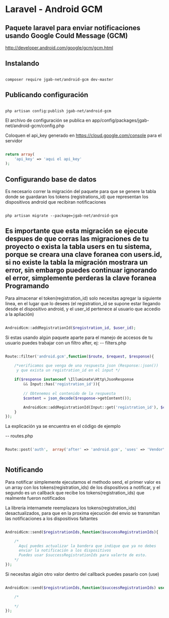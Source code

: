 Laravel - Android GCM
=

Paquete laravel para enviar notificaciones usando Google Could Message (GCM)
-
http://developer.android.com/google/gcm/gcm.html

Instalando
-
```shell

composer require jgab-net/android-gcm dev-master

```
Publicando configuración 
-
```shell

php artisan config:publish jgab-net/android-gcm
```

El archivo de configuración se publica en app/config/packages/jgab-net/android-gcm/config.php

Coloquen el api_key generado en https://cloud.google.com/console para el servidor
```php

return array(
    'api_key' => 'aqui el api_key'
);

```
Configurando base de datos
-
Es necesario correr la migración del paquete para que se genere la tabla donde se guardaran los tokens (registrations_id) que representan los dispositivos android que recibiran notificaciones
```shell

php artisan migrate --package=jgab-net/android-gcm

```
Es importante que esta migración se ejecute despues de que corras las migraciones de tu proyecto o exista la tabla users en tu sistema, porque se creara una clave foranea con users.id, si no existe la tabla la migración mostrara un error, sin embargo puedes continuar ignorando el error, simplemente perderas la clave foranea
Programando
-
Para almacenar el token(registration_id) solo necesitas agregar la siguiente linea, en el lugar que lo desees (el registration_id se supone estar llegando desde el dispositivo android, y el user_id pertenece al usuario que accedio a la apliación)
```php

AndroidGcm::addRegistrationId($registration_id, $user_id);

```
Si estas usando algún paquete aparte para el manejo de accesos de tu usuario puedes trabajar con un filtro after, ej: 
-- filters.php
```php

Route::filter('android.gcm',function($route, $request, $response){

    /*verificamos que venga de una respuesta json (Response::json())
     y que exista un registration_id en el input */
     
    if($response instanceof \Illuminate\Http\JsonResponse
        && Input::has('registration_id')){
     
        // Obtenemos el contenido de la respuesta
        $content = json_decode($response->getContent());

        AndroidGcm::addRegistrationId(Input::get('registration_id'), $content->user->id);
    }
});

```
La explicación ya se encuentra en el código de ejemplo

-- routes.php
```php

Route::post('auth',  array('after' => 'android.gcm', 'uses' => 'Vendor\Paquete\Controller@method'));
 
```
Notificando
-
Para notificar simplemente ejecutamos el methodo send, el primer valor es un array con los tokens(registration_ids) de los dispositivos a notificar, y el segundo es un callback que recibe los tokens(registration_ids) que realmente fueron notificados

La librería internamete reemplazara los tokens(registration_ids) desactualizados, para que en la proxima ejecución del envio se transmitan las notificaciones a los dispositivos faltantes

```php

AndroidGcm::send($registrationIds,function($successRegistrationIds){  

    /*
      Aquí puedes actualizar la bandera que indique que ya no debes 
      enviar la notificación a los dispositivos
      Puedes usar $successRegistrationIds para valerte de esto.
    */
});

```
Si necesitas algún otro valor dentro del callback puedes pasarlo con (use)


```php

AndroidGcm::send($registrationIds,function($successRegistrationIds) use($otherValue1,$otherValue2){  

    /*
      
    */
});

```
